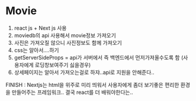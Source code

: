 # Movie

1. react js + Next js 사용
2. moviedb의 api 사용해서 movie정보 가져오기 
3. 사진은 가져오질 않으니 사진정보도 함께 가져오기
4. css는 알아서....하기
5. getServerSideProps = api가 서버에서 즉 백엔드에서 먼저가져올수도록 함 (사용자에게 로딩창보여주기 싫을경우)
6. 상세페이지는 알아서 가져오는걸로 하쟈..api로 지원을 안해준다..


FINISH : Nextjs는 html을 위주로 미리 띄워서 사용자에게 좀더 보기좋은 편리한 환경을 만들어주는 프레임워크..
        결국 react를 더 배워야한다는..

